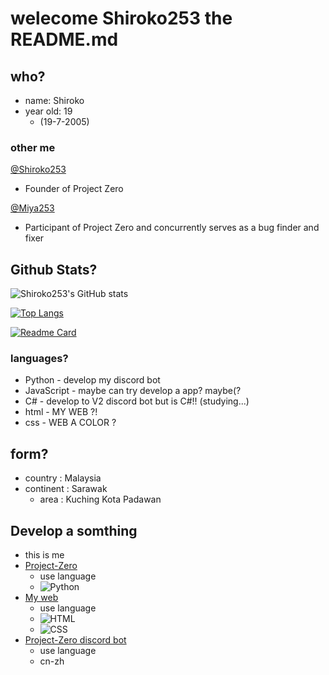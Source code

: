 # welecome Shiroko253 the README.md

## who?

- name: Shiroko
- year old: 19
  - (19-7-2005)

### other me

[@Shiroko253](https://github.com/Shiroko253)
- Founder of Project Zero

[@Miya253](https://github.com/Miya253)
- Participant of Project Zero and concurrently serves as a bug finder and fixer

## Github Stats?
![Shiroko253's GitHub stats](https://github-readme-stats.vercel.app/api?username=Shiroko253&show_icons=true&theme=cobalt)

[![Top Langs](https://github-readme-stats.vercel.app/api/top-langs/?username=Shiroko253&layout=compact&show_icons=true&theme=cobalt)](https://github.com/Shiroko253/github-readme-stats)

[![Readme Card](https://github-readme-stats.vercel.app/api/pin/?username=Shiroko253&repo=Project-Zero&theme=dracula)](https://github.com/Shiroko253/Project-Zero)

### languages?
- Python - develop my discord bot
- JavaScript - maybe can try develop a app? maybe(?
- C# - develop to V2 discord bot but is C#!! (studying...)
- html - MY WEB ?!
- css - WEB A COLOR ?

## form?
- country : Malaysia
- continent : Sarawak
  - area : Kuching Kota Padawan

## Develop a somthing
- this is me
- [Project-Zero](https://github.com/xuemeng1987/Project-Zero)
   - use language
   - ![Python](https://img.shields.io/badge/Python-blue?logo=python&logoColor=white&style=flat-square)
- [My web](https://miya253.github.io/ShirokoHub/)
  - use language
  - ![HTML](https://img.shields.io/badge/HTML-orange?logo=html5&logoColor=white&style=flat)
  - ![CSS](https://img.shields.io/badge/CSS-blue?logo=css3&logoColor=white&style=flat)
- [Project-Zero discord bot](https://discord.com/oauth2/authorize?client_id=852046004550238258&permissions=15&scope=bot)
  - use language
  - cn-zh

